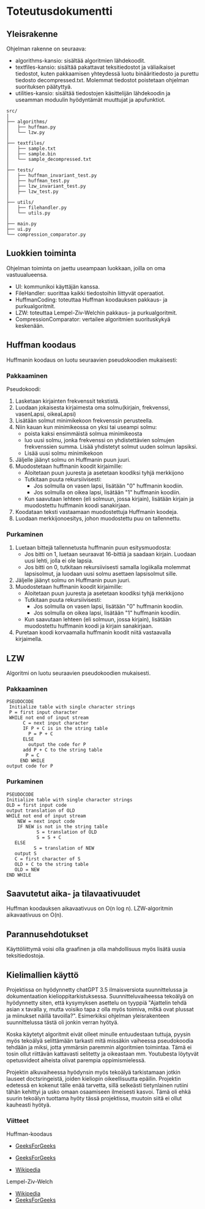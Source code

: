 # Toteutusdokumentti

## Yleisrakenne

Ohjelman rakenne on seuraava:
- algorithms-kansio: sisältää algoritmien lähdekoodit.
- textfiles-kansio: sisältää pakattavat teksitiedostot ja väliaikaiset tiedostot, kuten pakkaamisen yhteydessä luotu binääritiedosto ja purettu tiedosto decompressed.txt. Molemmat tiedostot poistetaan ohjelman suorituksen päätyttyä.
- utilities-kansio: sisältää tiedostojen käsittelijän lähdekoodin ja useamman moduulin hyödyntämät muuttujat ja apufunktiot.
```
src/
│
├── algorithms/
│   ├── huffman.py
│   └── lzw.py
│
├── textfiles/
│   ├── sample.txt
│   ├── sample.bin 
│   └── sample_decompressed.txt
│
├── tests/
│   ├── huffman_invariant_test.py
│   ├── huffman_test.py
│   ├── lzw_invariant_test.py
│   ├── lzw_test.py
│
├── utils/
│   ├── filehandler.py
│   └── utils.py
│
├── main.py
├── ui.py
└── compression_comparator.py
```
## Luokkien toiminta

Ohjelman toiminta on jaettu useampaan luokkaan, joilla on oma vastuualueensa.
- UI: kommunikoi käyttäjän kanssa.
- FileHandler: suorittaa kaikki tiedostoihin liittyvät operaatiot.
- HuffmanCoding: toteuttaa Huffman koodauksen pakkaus- ja purkualgoritmit.
- LZW: toteuttaa Lempel-Ziv-Welchin pakkaus- ja purkualgoritmit.
- CompressionComparator: vertailee algoritmien suorituskykyä keskenään.


## Huffman koodaus
Huffmanin koodaus on luotu seuraavien pseudokoodien mukaisesti: 

### Pakkaaminen

Pseudokoodi:

1. Lasketaan kirjainten frekvenssit tekstistä.
2. Luodaan jokaisesta kirjaimesta oma solmu(kirjain, frekvenssi, vasenLapsi, oikeaLapsi)
3. Lisätään solmut minimikekoon frekvenssin perusteella.
4. Niin kauan kun minimikeossa on yksi tai useampi solmu:
    - poista kaksi ensimmäistä solmua minimikeosta
    - luo uusi solmu, jonka frekvenssi on yhdistettävien solmujen frekvenssien summa. Lisää yhdistetyt solmut uuden solmun lapsiksi.
    - Lisää uusi solmu minimikekoon
5. Jäljelle jäänyt solmu on Huffmanin puun juuri.
6. Muodostetaan huffmanin koodit kirjaimille:
    - Aloitetaan puun juuresta ja asetetaan koodiksi tyhjä merkkijono
    - Tutkitaan puuta rekursiivisesti:
        - Jos solmulla on vasen lapsi, lisätään "0" huffmanin koodiin.
        - Jos solmulla on oikea lapsi, lisätään "1" huffmanin koodiin.
    - Kun saavutaan lehteen (eli solmuun, jossa kirjain), lisätään kirjain ja muodostettu huffmanin koodi sanakirjaan.
7. Koodataan teksti vastaamaan muodostettuja Huffmanin koodeja.
8. Luodaan merkkijonoesitys, johon muodostettu puu on tallennettu.


### Purkaminen

1. Luetaan bittejä tallennetusta huffmanin puun esitysmuodosta:
    - Jos bitti on 1, luetaan seuraavat 16-bittiä ja saadaan kirjain. Luodaan uusi lehti, jolla ei ole lapsia.
    - Jos bitti on 0, tutkitaan rekursiivisesti samalla logiikalla molemmat lapsisolmut, ja luodaan uusi solmu asettaen lapsisolmut sille.
2. Jäljelle jäänyt solmu on Huffmanin puun juuri.
3. Muodostetaan huffmanin koodit kirjaimille:
    - Aloitetaan puun juuresta ja asetetaan koodiksi tyhjä merkkijono
    - Tutkitaan puuta rekursiivisesti:
        - Jos solmulla on vasen lapsi, lisätään "0" huffmanin koodiin.
        - Jos solmulla on oikea lapsi, lisätään "1" huffmanin koodiin.
    - Kun saavutaan lehteen (eli solmuun, jossa kirjain), lisätään muodostettu huffmanin koodi ja kirjain sanakirjaan.
4. Puretaan koodi korvaamalla huffmanin koodit niitä vastaavalla kirjaimella.

## LZW

Algoritmi on luotu seuraavien pseudokoodien mukaisesti.

### Pakkaaminen

    PSEUDOCODE
     Initialize table with single character strings
     P = first input character
     WHILE not end of input stream
          C = next input character
          IF P + C is in the string table
            P = P + C
          ELSE
            output the code for P
          add P + C to the string table
           P = C
         END WHILE
    output code for P


### Purkaminen

    PSEUDOCODE
    Initialize table with single character strings
    OLD = first input code
    output translation of OLD
    WHILE not end of input stream
        NEW = next input code
        IF NEW is not in the string table
               S = translation of OLD
               S = S + C
       ELSE
              S = translation of NEW
       output S
       C = first character of S
       OLD + C to the string table
       OLD = NEW
    END WHILE



## Saavutetut aika- ja tilavaativuudet

Huffman koodauksen aikavaativuus on O(n log n).
LZW-algoritmin aikavaativuus on O(n).

## Parannusehdotukset

Käyttöliittymä voisi olla graafinen ja olla mahdollisuus myös lisätä uusia teksitiedostoja.

## Kielimallien käyttö

Projektissa on hyödynnetty chatGPT 3.5 ilmaisversiota suunnittelussa ja dokumentaation kielioppitarkistuksessa. Suunnitteluvaiheessa tekoälyä on hyödynnetty siten, että kysymyksen asettelu on tyyppiä "Ajattelin tehdä asian x tavalla y, mutta voisiko tapa z olla myös toimiva, mitkä ovat plussat ja miinukset näillä tavoilla?". Esimerkiksi ohjelman yleisrakenteen suunnittelussa tästä oli jonkin verran hyötyä.

Koska käytetyt algoritmit eivät olleet minulle entuudestaan tuttuja, pyysin myös tekoälyä selittämään tarkasti mitä missäkin vaiheessa pseudokoodia tehdään ja miksi, jotta ymmärsin paremmin algoritmien toimintaa. Tämä ei tosin ollut riittävän kattavasti selitetty ja oikeastaan mm. Youtubesta löytyvät opetusvideot aiheista olivat parempia oppimismielessä.

Projektin alkuvaiheessa hyödynsin myös tekoälyä tarkistamaan jotkin lauseet doctsringeistä, joiden kieliopin oikeellisuutta epäilin. Projektin edetessä en kokenut tälle enää tarvetta, sillä selkeästi tietynlainen rutiini tähän kehittyi ja usko omaan osaamiseen ilmeisesti kasvoi. Tämä oli ehkä suurin tekoälyn tuottama hyöty tässä projektissa, muutoin siitä ei ollut kauheasti hyötyä.

### Viitteet

Huffman-koodaus
- [GeeksForGeeks](https://www.geeksforgeeks.org/huffman-coding-greedy-algo-3/)
- [GeeksForGeeks](https://www.geeksforgeeks.org/time-and-space-complexity-of-huffman-coding-algorithm/)

- [Wikipedia](https://en.wikipedia.org/wiki/Huffman_coding)

Lempel-Ziv-Welch
- [Wikipedia](https://en.wikipedia.org/wiki/Lempel%E2%80%93Ziv%E2%80%93Welch)
- [GeeksForGeeks](https://www.geeksforgeeks.org/lzw-lempel-ziv-welch-compression-technique/)

